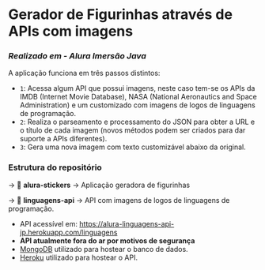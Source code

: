 # Gerador de Figurinhas através de APIs com imagens 
### _Realizado em - Alura Imersão Java_
A aplicação funciona em três passos distintos:

- `1`: Acessa algum API que possui imagens, neste caso tem-se os APIs da IMDB (Internet Movie Database), NASA (National Aeronautics and Space Administration) e um customizado com imagens de logos de linguagens de programação.
- `2`: Realiza o parseamento e processamento do JSON para obter a URL e o título de cada imagem (novos métodos podem ser criados para dar suporte a APIs diferentes).
- `3`: Gera uma nova imagem com texto customizável abaixo da original.

### Estrutura do repositório

&rarr; 📁 **alura-stickers** &rarr; Aplicação geradora de figurinhas

&rarr; 📁 **linguagens-api** &rarr; API com imagens de logos de linguagens de programação.

- API acessível em: https://alura-linguagens-api-jp.herokuapp.com/linguagens
- **API atualmente fora do ar por motivos de segurança**
- [MongoDB](https://www.mongodb.com/) utilizado para hostear o banco de dados.
- [Heroku](https://www.heroku.com/) utilizado para hostear o API.
